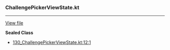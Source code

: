 ### ChallengePickerViewState.kt
---
[View file](files/130_ChallengePickerViewState.kt)

**Sealed Class**

 - [130_ChallengePickerViewState.kt:12:1](files/130_ChallengePickerViewState.kt#L12)
